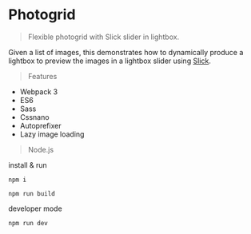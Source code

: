 # Photogrid

> Flexible photogrid with Slick slider in lightbox.

Given a list of images, this demonstrates how to dynamically produce a lightbox to preview the images in a lightbox slider using [Slick](https://github.com/kenwheeler/slick).

> Features

* Webpack 3
* ES6
* Sass
* Cssnano
* Autoprefixer
* Lazy image loading


> Node.js

install & run
```
npm i

npm run build
```

developer mode
```
npm run dev
```